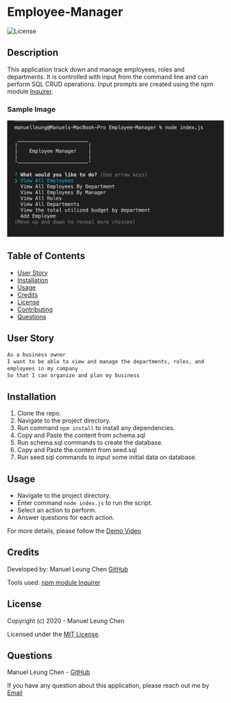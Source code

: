 # Employee-Manager

![License](https://img.shields.io/badge/License%3A-mit-darkgreen.svg)

## Description  
This application track down and manage employees, roles and departments. It is controlled with input from the command line and can perform SQL CRUD operations. Input prompts are created using the npm module [Inquirer](https://www.npmjs.com/package/inquirer). 

### Sample Image

![Screenshot](./assets/Employee_manager.png)
    
## Table of Contents

* [User Story](#User-Story)
* [Installation](#installation)
* [Usage](#usage)
* [Credits](#credits)
* [License](#license)
* [Contributing](#contributing)
* [Questions](#questions)

## User Story
```
As a business owner
I want to be able to view and manage the departments, roles, and employees in my company
So that I can organize and plan my business
```

## Installation
1. Clone the repo.
2. Navigate to the project directory.
3. Run command ```npm install``` to install any dependencies.
4. Copy and Paste the content from schema.sql
5. Run schema.sql commands to create the database.
6. Copy and Paste the content from seed.sql
7. Run seed.sql commands to input some initial data on database.

## Usage    
* Navigate to the project directory.
* Enter command ```node index.js``` to run the script.
* Select an action to perform.
* Answer questions for each action.

For more details, please follow the [Demo Video](https://drive.google.com/file/d/1cFR7HygA_etiIlScSgIaHvgfX_vbVSMD/view?usp=sharing)

## Credits  
Developed by: 
Manuel Leung Chen [GitHub](https://github.com/manuelleungchen)

Tools used: 
[npm module Inquirer](https://www.npmjs.com/package/inquirer)

## License
Copyright (c) 2020 - Manuel Leung Chen

Licensed under the [MIT License](https://choosealicense.com/licenses/mit/).

## Questions
Manuel Leung Chen - [GitHub](https://github.com/manuelleungchen )

If you have any question about this application, please reach out me by [Email](manuel.leungchen@gmail.com)


